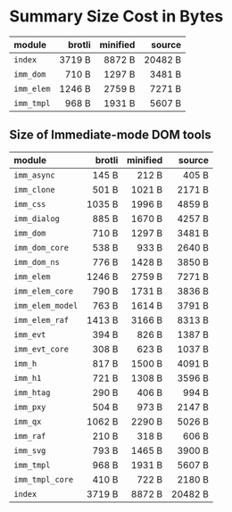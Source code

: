 # Summary Size Cost in Bytes

| module           |   brotli | minified |   source |
|:-----------------|---------:|---------:|---------:|
| `index`          |   3719 B |   8872 B |  20482 B |
| `imm_dom`        |    710 B |   1297 B |   3481 B |
| `imm_elem`       |   1246 B |   2759 B |   7271 B |
| `imm_tmpl`       |    968 B |   1931 B |   5607 B |


## Size of Immediate-mode DOM tools

| module           |   brotli | minified |   source |
|:-----------------|---------:|---------:|---------:|
| `imm_async`      |    145 B |    212 B |    405 B |
| `imm_clone`      |    501 B |   1021 B |   2171 B |
| `imm_css`        |   1035 B |   1996 B |   4859 B |
| `imm_dialog`     |    885 B |   1670 B |   4257 B |
| `imm_dom`        |    710 B |   1297 B |   3481 B |
| `imm_dom_core`   |    538 B |    933 B |   2640 B |
| `imm_dom_ns`     |    776 B |   1428 B |   3850 B |
| `imm_elem`       |   1246 B |   2759 B |   7271 B |
| `imm_elem_core`  |    790 B |   1731 B |   3836 B |
| `imm_elem_model` |    763 B |   1614 B |   3791 B |
| `imm_elem_raf`   |   1413 B |   3166 B |   8313 B |
| `imm_evt`        |    394 B |    826 B |   1387 B |
| `imm_evt_core`   |    308 B |    623 B |   1037 B |
| `imm_h`          |    817 B |   1500 B |   4091 B |
| `imm_h1`         |    721 B |   1308 B |   3596 B |
| `imm_htag`       |    290 B |    406 B |    994 B |
| `imm_pxy`        |    504 B |    973 B |   2147 B |
| `imm_qx`         |   1062 B |   2290 B |   5026 B |
| `imm_raf`        |    210 B |    318 B |    606 B |
| `imm_svg`        |    793 B |   1465 B |   3900 B |
| `imm_tmpl`       |    968 B |   1931 B |   5607 B |
| `imm_tmpl_core`  |    410 B |    722 B |   2180 B |
| `index`          |   3719 B |   8872 B |  20482 B |

